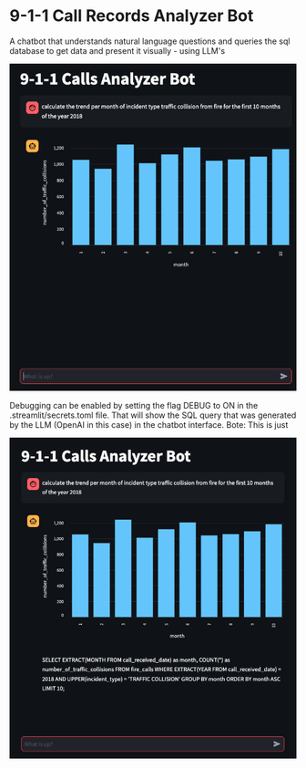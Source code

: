 # 9-1-1 Call Records Analyzer Bot
A chatbot that understands natural language questions and queries the sql database to get data and present it visually - using LLM's

![Bot snapshot without DEBUG enabled](images/call-chatbot-00.png)

Debugging can be enabled by setting the flag DEBUG to ON in the .streamlit/secrets.toml file. That will show the SQL query that was generated by the LLM (OpenAI in this case) in the chatbot interface. 
Bote: This is just 

![Bot snapshot without DEBUG enabled](images/call-chatbot.png)

